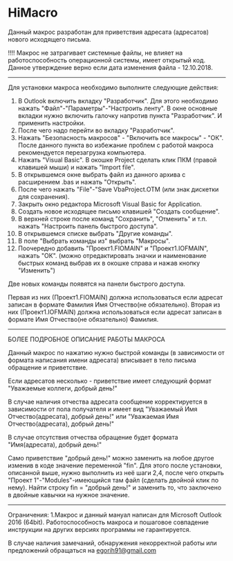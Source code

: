 # HiMacro

Данный макрос разработан для приветствия адресата (адресатов) нового исходящего письма.

!!!!
Макрос не затрагивает системные файлы, не влияет на работоспособность операционной системы, имеет открытый код.
Данное утверждение верно если дата изменения файла - 12.10.2018.
_________________________________________________________________________________________________________________

Для установки макроса необходимо выполните следующие действия:
1. В Outlook включить вкладку "Разработчик". Для этого необходимо нажать "Файл"-"Параметры"-"Настроить ленту".
В окне основные вкладки нужно включить галочку напротив пункта "Разработчик". И применить настройки.
2. После чего надо перейти во вкладку "Разработчик".
3. Нажать "Безопасность макросов" - "Включить все макросы" - "ОК". 
После данного пункта во избежание проблем с работой макроса рекомендуется перезагрузка компьютера.
4. Нажать "Visual Basic". В окошке Project сделать клик ПКМ (правой клавишей мыши) и нажать "Import file".
5. В открывшемся окне выбрать файл из данного архива с расширением .bas и нажать "Открыть".
6. После чего нажать "File"-"Save VbaProject.OTM (или знак дискетки для сохранения).
7. Закрыть окно редактора Microsoft Visual Basic for Application.
8. Создать новое исходящее письмо клавишей "Создать сообщение".
9. В верхней строке после команд "Сохранить", "Отменить" и т.п. нажать "Настроить панель быстрого доступа".
10. В открывшемся списке выбрать "Другие команды".
11. В поле "Выбрать команды из" выбрать "Макросы".
12. Поочередно добавить "Проект1.FIOMAIN" и "Проект1.IOFMAIN", нажать "ОК".
(можно отредактировать значки и наименование быстрых команд выбрав их в окошке справа и нажав кнопку "Изменить")

Две новых команды появятся на панели быстрого доступа. 

Первая из них (Проект1.FIOMAIN) должна использоваться если адресат записан в формате Фамилия Имя Отчество(не обязательно).
Вторая из них (Проект1.IOFMAIN) должна использоваться если адресат записан в формате Имя Отчество(не обязательно) Фамилия.

----------------------------------------------------------------------------------------------------------------------------

БОЛЕЕ ПОДРОБНОЕ ОПИСАНИЕ РАБОТЫ МАКРОСА

Данный макрос по нажатию нужно быстрой команды (в зависимости от формата написания имени адресата)
вписывает в тело письма обращение и приветствие.  

Если адресатов несколько - приветствие имеет следующий формат "Уважаемые коллеги, добрый день!"

В случае наличия отчества адресата сообщение корректируется в зависимости от пола получателя и имеет вид
"Уважаемый Имя Отчество(адресата), добрый день!" или "Уважаемая Имя Отчество(адресата), добрый день!"

В случае отсутствия отчества обращение будет формата "Имя(адресата), добрый день!"

Само приветствие "добрый день!" можно заменить на любое другое изменив в коде значение переменной "fin".
Для этого после установки, описанной выше, нужно выполнить из неё шаги 2,4, после чего 
открыть "Проект 1"-"Modules"-имеющийся там файл (сделать двойной клик по нему). 
Найти строку fin = "добрый день!" и заменить то, что заключено в двойные кавычки на нужное значение.

----------------------------------------------------------------------------------------------------------------------------
Ограничения:
1.Макрос и данный мануал написан для Microsoft Outlook 2016 (64bit). 
Работоспособность макроса и пошаговое совпадение инструкции на других версиях программы не гарантируется.

В случае наличия замечаний, обнаружения некорректной работы или предложений обращаться на egorih91@gmail.com

